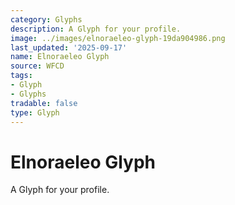 ```yaml
---
category: Glyphs
description: A Glyph for your profile.
image: ../images/elnoraeleo-glyph-19da904986.png
last_updated: '2025-09-17'
name: Elnoraeleo Glyph
source: WFCD
tags:
- Glyph
- Glyphs
tradable: false
type: Glyph
---
```


# Elnoraeleo Glyph

A Glyph for your profile.

